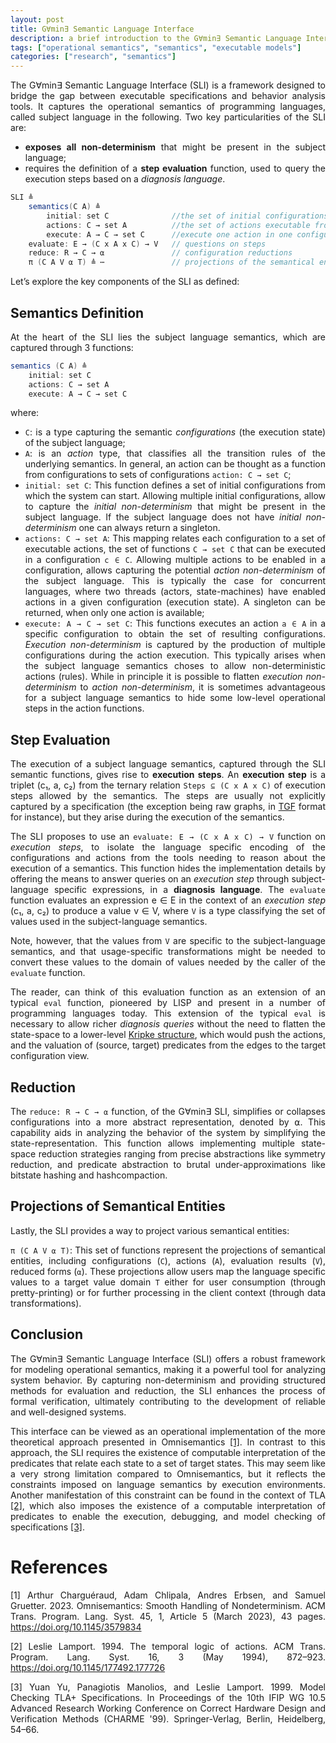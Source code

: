 ```yaml
---
layout: post
title: G∀min∃ Semantic Language Interface
description: a brief introduction to the G∀min∃ Semantic Language Interface
tags: ["operational semantics", "semantics", "executable models"]
categories: ["research", "semantics"]
---
```


<style>body {text-align: justify}</style>

The G∀min∃ Semantic Language Interface (SLI) is a framework designed to bridge the gap between executable specifications and behavior analysis tools. It captures the operational semantics of programming languages, called subject language in the following. Two key particularities of the SLI are:
- **exposes all non-determinism** that might be present in the subject language; 
- requires the definition of a **step evaluation** function, used to query the execution steps based on a *diagnosis language*.

```scala
SLI ≜
    semantics(C A) ≜
        initial: set C              //the set of initial configurations
        actions: C → set A          //the set of actions executable from a configuration
        execute: A → C → set C      //execute one action in one configuration
    evaluate: E → (C x A x C) → V   // questions on steps
    reduce: R → C → ⍺               // configuration reductions
    π (C A V ⍺ T) ≜ ⋯               // projections of the semantical entities
```

 Let’s explore the key components of the SLI as defined:

## Semantics Definition

At the heart of the SLI lies the subject language semantics, which are captured through 3 functions:

```scala
semantics (C A) ≜
    initial: set C
    actions: C → set A
    execute: A → C → set C
```
where:
- ```C```: is a type capturing the semantic *configurations* (the execution state) of the subject language;
- ```A```: is an *action* type, that classifies all the transition rules of the underlying semantics. In general, an action can be thought as a function from configurations to sets of configurations ```action: C → set C```; 
- ```initial: set C```: This function defines a set of initial configurations from which the system can start. Allowing multiple initial configurations, allow to capture the *initial non-determinism* that might be present in the subject language. If the subject language does not have *initial non-determinism* one can always return a singleton.
- ```actions: C → set A```: This mapping relates each configuration to a set of executable actions, the set of functions ```C → set C``` that can be executed in a configuration ```c ∈ C```. Allowing multiple actions to be enabled in a configuration, allows capturing the potential *action non-determinism* of the subject language. This is typically the case for concurrent languages, where two threads (actors, state-machines) have enabled actions in a given configuration (execution state). A singleton can be returned, when only one action is available;
- ```execute: A → C → set C```: This functions executes an action ```a ∈ A``` in a specific configuration to obtain the set of resulting configurations. *Execution non-determinism* is captured by the production of multiple configurations during the action execution. This typically arises when the subject language semantics choses to allow non-deterministic actions (rules). While in principle it is possible to flatten *execution non-determinism* to *action non-determinism*, it is sometimes advantageous for a subject language semantics to hide some low-level operational steps in the action functions.

## Step Evaluation

The execution of a subject language semantics, captured through the SLI semantic functions, gives rise to **execution steps**. An **execution step** is a triplet (c₁, a, c₂) from the ternary relation ```Steps ⊆ (C x A x C)``` of execution steps allowed by the semantics. The steps are usually not explicitly captured by a specification (the exception being raw graphs, in [TGF](https://en.wikipedia.org/wiki/Trivial_Graph_Format) format for instance), but they arise during the execution of the semantics. 

The SLI proposes to use an ```evaluate: E → (C x A x C) → V``` function on *execution steps*, to isolate the language specific encoding of the configurations and actions from the tools needing to reason about the execution of a semantics. This function hides the implementation details by offering the means to answer queries on an *execution step* through subject-language specific expressions, in a **diagnosis language**. The ```evaluate``` function evaluates an expression e ∈ E in the context of an *execution step* (c₁, a, c₂) to produce a value v ∈ V, where ```V``` is a type classifying the set of values used in the subject-language semantics.

Note, however, that the values from ```V``` are specific to the subject-language semantics, and that usage-specific transformations might be needed to convert these values to the domain of values needed by the caller of the ```evaluate``` function.

The reader, can think of this evaluation function as an extension of an typical ```eval``` function, pioneered by LISP and present in a number of programming languages today. This extension of the typical ```eval``` is necessary to allow richer *diagnosis queries* without the need to flatten the state-space to a lower-level [Kripke structure]( https://en.wikipedia.org/wiki/Kripke_structure_(model_checking)), which would push the actions, and the valuation of (source, target) predicates from the edges to the target configuration view.

## Reduction

The ```reduce: R → C → ⍺``` function, of the G∀min∃ SLI, simplifies or collapses configurations into a more abstract representation, denoted by ⍺. This capability aids in analyzing the behavior of the system by simplifying the state-representation. This function allows implementing multiple state-space reduction strategies ranging from precise abstractions like symmetry reduction, and predicate abstraction to brutal under-approximations like bitstate hashing and hashcompaction.

## Projections of Semantical Entities

Lastly, the SLI provides a way to project various semantical entities:

```π (C A V ⍺ T)```: This set of functions represent the projections of semantical entities, including configurations (```C```), actions (```A```), evaluation results (```V```), reduced forms (```⍺```). These projections allow users map the language specific values to a target value domain ```T``` either for user consumption (through pretty-printing) or for further processing in the client context (through data transformations).

## Conclusion

The G∀min∃ Semantic Language Interface (SLI) offers a robust framework for modeling operational semantics, making it a powerful tool for analyzing system behavior. By capturing non-determinism and providing structured methods for evaluation and reduction, the SLI enhances the process of formal verification, ultimately contributing to the development of reliable and well-designed systems.

This interface can be viewed as an operational implementation of the more theoretical approach presented in Omnisemantics [[1]](#1). In contrast to this approach, the SLI requires the existence of computable interpretation of the predicates that relate each state to a set of target states. This may seem like a very strong limitation compared to Omnisemantics, but it reflects the constraints imposed on language semantics by execution environments. Another manifestation of this constraint can be found in the context of TLA [[2]](#2), which also imposes the existence of a computable interpretation of predicates to enable the execution, debugging, and model checking of specifications [[3]](#3).


# References

<a id="1">[1]</a> Arthur Charguéraud, Adam Chlipala, Andres Erbsen, and Samuel Gruetter. 2023. Omnisemantics: Smooth Handling of Nondeterminism. ACM Trans. Program. Lang. Syst. 45, 1, Article 5 (March 2023), 43 pages. https://doi.org/10.1145/3579834

<a id="1">[2]</a> Leslie Lamport. 1994. The temporal logic of actions. ACM Trans. Program. Lang. Syst. 16, 3 (May 1994), 872–923. https://doi.org/10.1145/177492.177726

<a id="1">[3]</a> Yuan Yu, Panagiotis Manolios, and Leslie Lamport. 1999. Model Checking TLA+ Specifications. In Proceedings of the 10th IFIP WG 10.5 Advanced Research Working Conference on Correct Hardware Design and Verification Methods (CHARME '99). Springer-Verlag, Berlin, Heidelberg, 54–66.
